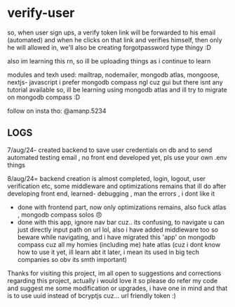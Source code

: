 # verify-user
so, when user sign ups, a verify token link will be forwarded to his email (automated) and when he clicks on that link and verifies himself, then only he will allowed in, we'll also be creating forgotpassword type thingy :D

also im learning this rn, so ill be uploading things as i continue to learn

modules and texh used: mailtrap, nodemailer, mongodb atlas, mongoose, nextjs- javascript 
i prefer mongodb compass ngl cuz gui but there isnt any tutorial available so, ill be learning using mongodb atlas and ill try to migrate on mongodb compass :D

follow on insta tho: @amanp.5234

## LOGS

7/aug/24- created backend to save user credentials on db and to send automated testing email , no front end developed yet, pls use your own .env things

8/aug/24= backend creation is almost completed, login, logout, user verification etc, some middleware and optimizations remains that ill do after developing front end, learned- debugging , man the errors , i dont like it
- done with frontend part, now only optimizations remains, also fuck atlas , mongodb compass solos 😠
- done with this app, ignore nav bar cuz.. its confusing, to navigate u can just directly input path on url lol,
also i have added middleware too so beware while navigating, and i have migrated this 'app' on mongodb compass cuz all my homies (including me) hate atlas (cuz i dont know how to use it yet, ill learn abt it later, i mean its used in big tech companies so obv its smth important)

Thanks for visiting this project, im all open to suggestions and corrections regarding this project, actually i would love it so please do refer my code and suggest me some modification or upgrades, i have one in mind and that is to use uuid instead of bcryptjs cuz... url friendly token :)